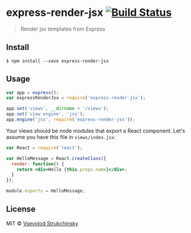 # express-render-jsx [![Build Status](https://travis-ci.org/floatdrop/express-render-jsx.svg?branch=master)](https://travis-ci.org/floatdrop/express-render-jsx)

> Render jsx templates from Express


## Install

```
$ npm install --save express-render-jsx
```


## Usage

```js
var app = express();
var expressRenderJsx = require('express-render-jsx');

app.set('views', __dirname + '/views');
app.set('view engine', 'jsx');
app.engine('jsx', require('express-render-jsx'));
```

Your views should be node modules that export a React component. Let's assume you have this file in `views/index.jsx`:

```jsx
var React = require('react');

var HelloMessage = React.createClass({
  render: function() {
    return <div>Hello {this.props.name}</div>;
  }
});

module.exports = HelloMessage;
```

## License

MIT © [Vsevolod Strukchinsky](http://github.com/floatdrop)
